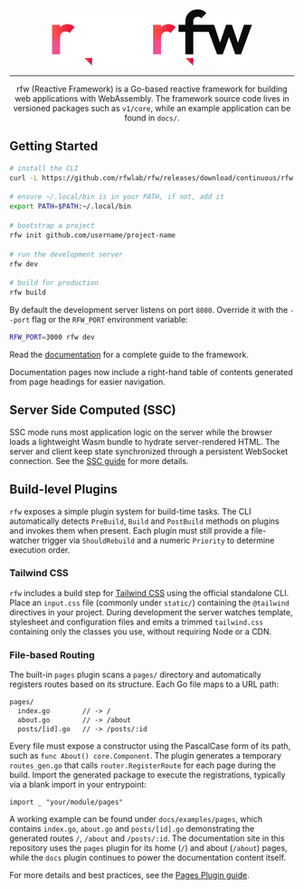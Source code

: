 <div align="center">
<img src="https://github.com/rfwlab/brandbook/blob/main/logos/full/png/light-full.png#gh-dark-mode-only" height="100">
<img src="https://github.com/rfwlab/brandbook/blob/main/logos/full/png/dark-full.png#gh-light-mode-only" height="100">
<hr />
<p>rfw (Reactive Framework) is a Go-based reactive framework for building web applications with WebAssembly. The framework source code lives in versioned packages such as <code>v1/core</code>, while an example application can be found in <code>docs/</code>.</p>
</div>

## Getting Started

```bash
# install the CLI
curl -L https://github.com/rfwlab/rfw/releases/download/continuous/rfw -o ~/.local/bin/rfw && chmod +x ~/.local/bin/rfw

# ensure ~/.local/bin is in your PATH, if not, add it
export PATH=$PATH:~/.local/bin

# bootstrap a project
rfw init github.com/username/project-name

# run the development server
rfw dev

# build for production
rfw build
```

By default the development server listens on port `8080`. Override it with
the `--port` flag or the `RFW_PORT` environment variable:

```bash
RFW_PORT=3000 rfw dev
```

Read the [documentation](./docs/articles/index.md) for a complete guide to the framework.

Documentation pages now include a right-hand table of contents generated from page headings for easier navigation.

## Server Side Computed (SSC)

SSC mode runs most application logic on the server while the browser loads a lightweight Wasm bundle to hydrate server-rendered HTML. The server and client keep state synchronized through a persistent WebSocket connection. See the [SSC guide](./docs/articles/guide/ssc.md) for more details.

## Build-level Plugins

`rfw` exposes a simple plugin system for build-time tasks. The CLI
automatically detects `PreBuild`, `Build` and `PostBuild` methods on plugins
and invokes them when present. Each plugin must still provide a file-watcher
trigger via `ShouldRebuild` and a numeric `Priority` to determine execution
order.

### Tailwind CSS

`rfw` includes a build step for [Tailwind CSS](https://tailwindcss.com/) using the official standalone CLI.
Place an `input.css` file (commonly under `static/`) containing the `@tailwind` directives in your project. During development the server watches
template, stylesheet and configuration files and emits a trimmed `tailwind.css`
containing only the classes you use, without requiring Node or a CDN.

### File-based Routing

The built-in `pages` plugin scans a `pages/` directory and automatically
registers routes based on its structure. Each Go file maps to a URL path:

```
pages/
  index.go        // -> /
  about.go        // -> /about
  posts/[id].go   // -> /posts/:id
```

Every file must expose a constructor using the PascalCase form of its path,
such as `func About() core.Component`. The plugin generates a temporary
`routes_gen.go` that calls `router.RegisterRoute` for each page during the
build. Import the generated package to execute the registrations, typically
via a blank import in your entrypoint:

```
import _ "your/module/pages"
```

A working example can be found under `docs/examples/pages`, which
contains `index.go`, `about.go` and `posts/[id].go` demonstrating the
generated routes `/`, `/about` and `/posts/:id`. The documentation site in
this repository uses the `pages` plugin for its home (`/`) and about (`/about`)
pages, while the `docs` plugin continues to power the documentation
content itself.

For more details and best practices, see the [Pages Plugin guide](./docs/articles/guide/pages-plugin.md).
